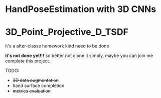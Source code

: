 # HandPoseEstimation with 3D CNNs

# 3D_Point_Projective_D_TSDF
it's a after-classe homework kind need to be done


**it's not done yet!!!**
so better not clone it simply, maybe you can join me complete this project.


TODO:
* ~~3D data augmentation~~
* hand surface completion
* ~~metrics evaluation~~
